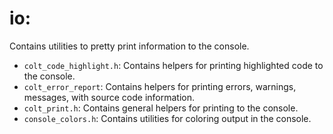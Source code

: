# io:
Contains utilities to pretty print information to the console.
- `colt_code_highlight.h`: Contains helpers for printing highlighted code to the console.
- `colt_error_report`: Contains helpers for printing errors, warnings, messages, with source code information.
- `colt_print.h`: Contains general helpers for printing to the console.
- `console_colors.h`: Contains utilities for coloring output in the console.
